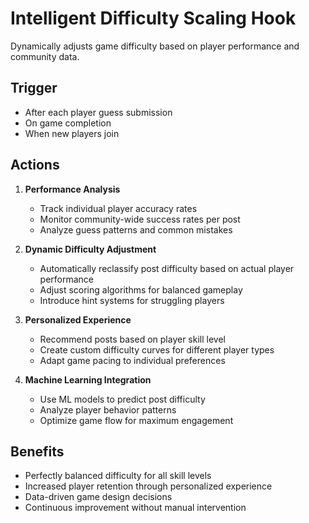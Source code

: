 # Intelligent Difficulty Scaling Hook

Dynamically adjusts game difficulty based on player performance and community data.

## Trigger
- After each player guess submission
- On game completion
- When new players join

## Actions
1. **Performance Analysis**
   - Track individual player accuracy rates
   - Monitor community-wide success rates per post
   - Analyze guess patterns and common mistakes

2. **Dynamic Difficulty Adjustment**
   - Automatically reclassify post difficulty based on actual player performance
   - Adjust scoring algorithms for balanced gameplay
   - Introduce hint systems for struggling players

3. **Personalized Experience**
   - Recommend posts based on player skill level
   - Create custom difficulty curves for different player types
   - Adapt game pacing to individual preferences

4. **Machine Learning Integration**
   - Use ML models to predict post difficulty
   - Analyze player behavior patterns
   - Optimize game flow for maximum engagement

## Benefits
- Perfectly balanced difficulty for all skill levels
- Increased player retention through personalized experience
- Data-driven game design decisions
- Continuous improvement without manual intervention
